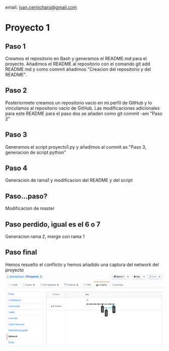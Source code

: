 email: ivan.cernicharo@gmail.com
# Proyecto 1
## Paso 1
Creamos el repositorio en Bash y generamos el README.md para el proyecto. Añadimos el README al repositorio con el comando git add README.md y como commit añadimos "Creacion del repositorio y del README".
## Paso 2
Posteriormete creamos un repositorio vacío en mi perfil de GitHub y lo vinculamos al repositorio vacío de GitHub. Las modificaciones adicionales para este README para el paso dos se añaden como git commit -am "Paso 2"
## Paso 3
Generamos el script proyecto1.py y añadimos al commit as "Paso 3, generacion de script python"
## Paso 4
Generacion de rama1 y modificacion del README y del script
## Paso...paso?
Modificacion de master
## Paso perdido, igual es el 6 o 7
Generacion rama 2, merge con rama 1
## Paso final
Hemos resuelto el conflicto y hemos añadido una captura del network del proyecto
![graph](Proyecto1.png "Grafo")